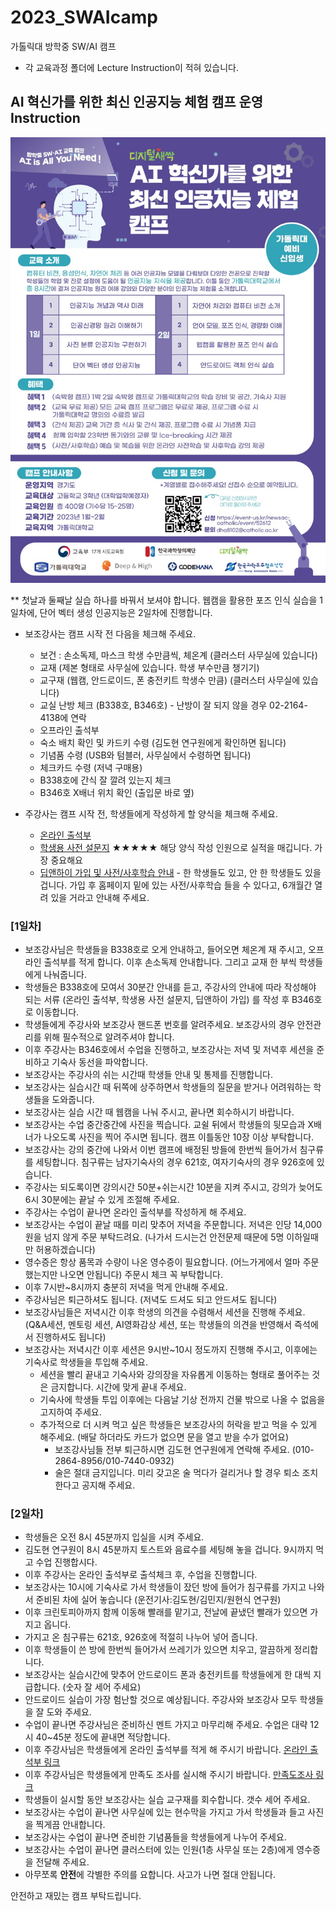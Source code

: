 # 2023_SWAIcamp
가톨릭대 방학중 SW/AI 캠프
- 각 교육과정 폴더에 Lecture Instruction이 적혀 있습니다.


## AI 혁신가를 위한 최신 인공지능 체험 캠프 운영 Instruction

<img src='./AI혁신가_가톨릭대.jpg' width="600">

** 첫날과 둘째날 실습 하나를 바꿔서 보셔야 합니다. 웹캠을 활용한 포즈 인식 실습을 1일차에, 단어 벡터 생성 인공지능은 2일차에 진행합니다.

* 보조강사는 캠프 시작 전 다음을 체크해 주세요.
  * 보건 : 손소독제, 마스크 학생 수만큼씩, 체온계 (클러스터 사무실에 있습니다)
  * 교재 (제본 형태로 사무실에 있습니다. 학생 부수만큼 챙기기)
  * 교구재 (웹캠, 안드로이드, 폰 충전키트 학생수 만큼) (클러스터 사무실에 있습니다)
  * 교실 난방 체크 (B338호, B346호) - 난방이 잘 되지 않을 경우 02-2164-4138에 연락
  * 오프라인 출석부
  * 숙소 배치 확인 및 카드키 수령 (김도현 연구원에게 확인하면 됩니다)
  * 기념품 수령 (USB와 텀블러, 사무실에서 수령하면 됩니다)
  * 체크카드 수령 (저녁 구매용)
  * B338호에 간식 잘 깔려 있는지 체크
  * B346호 X배너 위치 확인 (출입문 바로 옆)
  
* 주강사는 캠프 시작 전, 학생들에게 작성하게 할 양식을 체크해 주세요.
  * [온라인 출석부](https://forms.gle/CavJWQSqpSp2yGNx6)
  *  [학생용 사전 설문지](https://forms.gle/Tp8yEqfj9xRBbuA86) ★★★★★ 해당 양식 작성 인원으로 실적을 매깁니다. 가장 중요해요
  * [딥앤하이 가입 및 사전/사후학습 안내](https://deepnhigh.com/) - 한 학생들도 있고, 안 한 학생들도 있을 겁니다. 가입 후 홈페이지 밑에 있는 사전/사후학습 들을 수 있다고, 6개월간 열려 있을 거라고 안내해 주세요.

### [1일차]
* 보조강사님은 학생들을 B338호로 오게 안내하고, 들어오면 체온계 재 주시고, 오프라인 출석부를 적게 합니다. 이후 손소독제 안내합니다. 그리고 교재 한 부씩 학생들에게 나눠줍니다.
* 학생들은 B338호에 모여서 30분간 안내를 듣고, 주강사의 안내에 따라 작성해야 되는 서류 (온라인 출석부, 학생용 사전 설문지, 딥앤하이 가입) 를 작성 후 B346호로 이동합니다. 
* 학생들에게 주강사와 보조강사 핸드폰 번호를 알려주세요. 보조강사의 경우 안전관리를 위해 필수적으로 알려주셔야 합니다.
* 이후 주강사는 B346호에서 수업을 진행하고, 보조강사는 저녁 및 저녁후 세션을 준비하고 기숙사 동선을 파악합니다.
* 보조강사는 주강사의 쉬는 시간때 학생들 안내 및 통제를 진행합니다.
* 보조강사는 실습시간 때 뒤쪽에 상주하면서 학생들의 질문을 받거나 어려워하는 학생들을 도와줍니다.
* 보조강사는 실습 시간 때 웹캠을 나눠 주시고, 끝나면 회수하시기 바랍니다.
* 보조강사는 수업 중간중간에 사진을 찍습니다. 교쉴 뒤에서 학생들의 뒷모습과 X배너가 나오도록 사진을 찍어 주시면 됩니다. 캠프 이틀동안 10장 이상 부탁합니다.
* 보조강사는 강의 중간에 나와서 이번 캠프에 배정된 방들에 한번씩 들어가서 침구류를 세팅합니다. 침구류는 남자기숙사의 경우 621호, 여자기숙사의 경우 926호에 있습니다.
* 주강사는 되도록이면 강의시간 50분+쉬는시간 10분을 지켜 주시고, 강의가 늦어도 6시 30분에는 끝날 수 있게 조절해 주세요.
* 주강사는 수업이 끝나면 온라인 출석부를 작성하게 해 주세요.
* 보조강사는 수업이 끝날 때를 미리 맞추어 저녁을 주문합니다. 저녁은 인당 14,000원을 넘지 않게 주문 부탁드려요. (나가서 드시는건 안전문제 때문에 5명 이하일때만 허용하겠습니다)
* 영수증은 항상 품목과 수량이 나온 영수증이 필요합니다. (어느가게에서 얼마 주문했는지만 나오면 안됩니다) 주문시 체크 꼭 부탁합니다.
* 이후 7시반~8시까지 충분히 저녁을 먹게 안내해 주세요.
* 주강사님은 퇴근하셔도 됩니다. (저녁도 드셔도 되고 안드셔도 됩니다)
* 보조강사님들은 저녁시간 이후 학생의 의견을 수렴해서 세션을 진행해 주세요. (Q&A세션, 멘토링 세션, AI영화감상 세션, 또는 학생들의 의견을 반영해서 즉석에서 진행하셔도 됩니다)
* 보조강사는 저녁시간 이후 세션은 9시반~10시 정도까지 진행해 주시고, 이후에는 기숙사로 학생들을 투입해 주세요.
  * 세션을 빨리 끝내고 기숙사와 강의장을 자유롭게 이동하는 형태로 풀어주는 것은 금지합니다. 시간에 맞게 끝내 주세요.
  * 기숙사에 학생들 투입 이후에는 다음날 기상 전까지 건물 밖으로 나올 수 없음을 고지하여 주세요.
  * 추가적으로 더 시켜 먹고 싶은 학생들은 보조강사의 허락을 받고 먹을 수 있게 해주세요. (배달 하더라도 카드가 없으면 문을 열고 받을 수가 없어요)
    * 보조강사님들 전부 퇴근하시면 김도현 연구원에게 연락해 주세요. (010-2864-8956/010-7440-0932)
    * 술은 절대 금지입니다. 미리 갖고온 술 먹다가 걸리거나 할 경우 퇴소 조치한다고 공지해 주세요.

### [2일차]
* 학생들은 오전 8시 45분까지 입실을 시켜 주세요. 
* 김도현 연구원이 8시 45분까지 토스트와 음료수를 세팅해 놓을 겁니다. 9시까지 먹고 수업 진행합시다.
* 이후 주강사는 온라인 출석부로 출석체크 후, 수업을 진행합니다.
* 보조강사는 10시에 기숙사로 가서 학생들이 잤던 방에 들어가 침구류를 가지고 나와서 준비된 차에 실어 놓습니다 (운전기사:김도현/김민지/원현식 연구원)
* 이후 크린토피아까지 함께 이동해 빨래를 맡기고, 전날에 끝냈던 빨래가 있으면 가지고 옵니다.
* 가지고 온 침구류는 621호, 926호에 적절히 나누어 넣어 줍니다.
* 이후 학생들이 쓴 방에 한번씩 들어가서 쓰레기가 있으면 치우고, 깔끔하게 정리합니다.
* 보조강사는 실습시간에 맞추어 안드로이드 폰과 충전키트를 학생들에게 한 대씩 지급합니다. (숫자 잘 세어 주세요)
* 안드로이드 실습이 가장 험난할 것으로 예상됩니다. 주강사와 보조강사 모두 학생들을 잘 도와 주세요.
* 수업이 끝나면 주강사님은 준비하신 멘트 가지고 마무리해 주세요. 수업은 대략 12시 40~45분 정도에 끝내면 적당합니다.
* 이후 주강사님은 학생들에게 온라인 출석부를 적게 해 주시기 바랍니다. [온라인 출석부 링크](https://forms.gle/CavJWQSqpSp2yGNx6)
* 이후 주강사님은 학생들에게 만족도 조사를 실시해 주시기 바랍니다. [만족도조사 링크](https://forms.gle/NB6D31ES645QWZN88)
* 학생들이 실시할 동안 보조강사는 실습 교구재를 회수합니다. 갯수 세어 주세요.
* 보조강사는 수업이 끝나면 사무실에 있는 현수막을 가지고 가서 학생들과 들고 사진을 찍게끔 안내합니다.
* 보조강사는 수업이 끝나면 준비한 기념품들을 학생들에게 나누어 주세요.
* 보조강사는 수업이 끝나면 클러스터에 있는 인원(1층 사무실 또는 2층)에게 영수증을 전달해 주세요.
* 아무쪼록 **안전**에 각별한 주의를 요합니다. 사고가 나면 절대 안됩니다. 

안전하고 재밌는 캠프 부탁드립니다.

